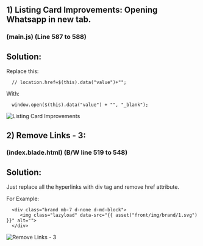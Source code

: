 ## 1) Listing Card Improvements: Opening Whatsapp in new tab.
### (main.js) (Line 587 to 588)


## Solution: 


Replace this:

      // location.href=$(this).data("value")+"";

With:

      window.open($(this).data("value") + "", "_blank");
      

![Listing Card Improvements](https://user-images.githubusercontent.com/64412852/182070614-b0065243-c2ea-496f-b755-1266cc5cbf88.png)

## 2) Remove Links - 3: 
### (index.blade.html) (B/W line 519 to 548)

## Solution: 

Just replace all the hyperlinks with div tag and remove href attribute.

For Example:

      <div class="brand mb-7 d-none d-md-block">
         <img class="lazyload" data-src="{{ asset("front/img/brand/1.svg") }}" alt="">
      </div>


![Remove Links - 3](https://user-images.githubusercontent.com/64412852/182071112-9ef1de55-29f4-498f-aea0-303190a2d78f.png)



